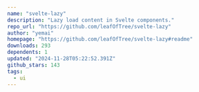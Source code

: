 ```yaml
---
name: "svelte-lazy"
description: "Lazy load content in Svelte components."
repo_url: "https://github.com/leafOfTree/svelte-lazy"
author: "yemai"
homepage: "https://github.com/leafOfTree/svelte-lazy#readme"
downloads: 293
dependents: 1
updated: "2024-11-28T05:22:52.391Z"
github_stars: 143
tags: 
  - ui
---
```

